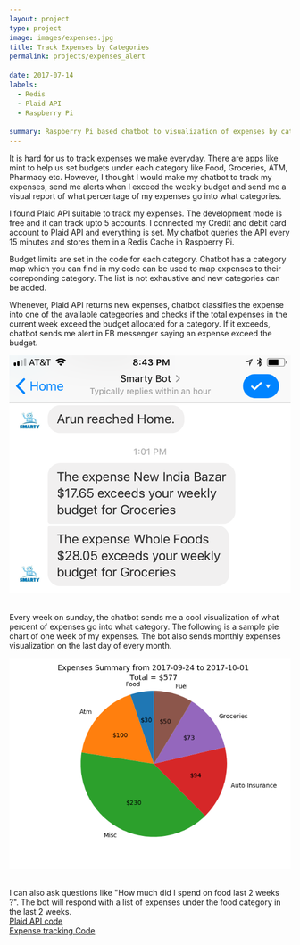 ```yaml
---
layout: project
type: project
image: images/expenses.jpg
title: Track Expenses by Categories
permalink: projects/expenses_alert

date: 2017-07-14
labels:
  - Redis
  - Plaid API
  - Raspberry Pi

summary: Raspberry Pi based chatbot to visualization of expenses by category per week/month.
---
```

It is hard for us to track expenses we make everyday. There are apps like mint to help us set budgets under each category like Food, Groceries, ATM, Pharmacy etc. However, I thought I would make my chatbot to track my expenses, send me alerts when I exceed the weekly budget and send me a visual report of what percentage of my expenses go into what categories.<br/>

I found Plaid API suitable to track my expenses. The development mode is free and it can track upto 5 accounts. I connected my Credit and debit card account to Plaid API and everything is set. My chatbot queries the API every 15 minutes and stores them in a Redis Cache in Raspberry Pi.<br/>

Budget limits are set in the code for each category. Chatbot has a category map which you can find in my code can be used to map expenses to their correponding category. The list is not exhaustive and new categories can be added.<br/>

Whenever, Plaid API returns new expenses, chatbot classifies the expense into one of the available categeories and checks if the total expenses in the current week exceed the budget allocated for a category. If it exceeds, chatbot sends me alert in FB messenger saying an expense exceed the budget.<br/>
<center><img class="ui medium center rounded image" src="../images/expenses_alert.png"></center><br/>

Every week on sunday, the chatbot sends me a cool visualization of what percent of expenses go into what category. The following is a sample pie chart of one week of my expenses. The bot also sends monthly expenses visualization on the last day of every month.<br/>
<center><img class="ui medium right rounded image" src="../images/expenses_pie.png"></center><br/>

I can also ask questions like "How much did I spend on food last 2 weeks ?". The bot will respond with a list of expenses under the food category in the last 2 weeks.<br/>
[Plaid API code](https://github.com/arunn314/smartybot/blob/master/plaid_handler.py)<br/>
[Expense tracking Code](https://github.com/arunn314/smartybot/blob/master/expenses_server.py)<br/>
